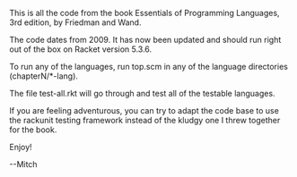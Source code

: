 This is all the code from the book Essentials of Programming
Languages, 3rd edition, by Friedman and Wand.

The code dates from 2009.  It has now been updated and should run
right out of the box on Racket version 5.3.6.

To run any of the languages, run top.scm in any of the language directories (chapterN/*-lang).

The file test-all.rkt will go through and test all of the testable
languages. 

If you are feeling adventurous, you can try to adapt the code
base to use the rackunit testing framework instead of the kludgy one I
threw together for the book. 

Enjoy!

--Mitch


